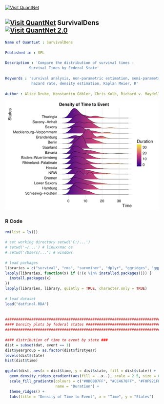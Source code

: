 [<img src="https://github.com/QuantLet/Styleguide-and-FAQ/blob/master/pictures/banner.png" width="888" alt="Visit QuantNet">](http://quantlet.de/)

## [<img src="https://github.com/QuantLet/Styleguide-and-FAQ/blob/master/pictures/qloqo.png" alt="Visit QuantNet">](http://quantlet.de/) **SurvivalDens** [<img src="https://github.com/QuantLet/Styleguide-and-FAQ/blob/master/pictures/QN2.png" width="60" alt="Visit QuantNet 2.0">](http://quantlet.de/)
```YAML
Name of QuantLet : SurvivalDens

Published in : SPL

Description : 'Compare the distribution of survival times - 
	       Survival Times by Federal State'     
              
Keywords : 'survival analysis, non-parametric estimation, semi-parametric estimation, 
            hazard rate, density estimation, Kaplan Meier, R'

Author : Alice Drube, Konstantin Göbler, Chris Kolb, Richard v. Maydell
```
![Picture1](survdensstates.png)

### R Code 
```R
rm(list = ls())

# set working directory setwd('C:/...') 
# setwd('~/...') # linux/mac os
# setwd('/Users/...') # windows

# load packages
libraries = c("survival", "rms", "survminer", "dplyr", "ggridges", "ggplot2")
lapply(libraries, function(x) if (!(x %in% installed.packages())) {
  install.packages(x)
})
lapply(libraries, library, quietly = TRUE, character.only = TRUE)

# load dataset
load("datfinal.RDA")


###############################################################################
#### Density plots by federal states ##########################################
###############################################################################

#### distribution of time to event by state ###
dist = subset(dat, event == 1)
dist$yeargroup = as.factor(dist$firstyear)
levels(dist$state)
hist(dist$time)

ggplot(dist, aes(x = dist$time, y = dist$state, fill = dist$state)) + 
  geom_density_ridges_gradient(aes(fill = ..x..), scale = 2.5, size = 0.3) +
  scale_fill_gradientn(colours = c("#0D0887FF", "#CC4678FF", "#F0F921FF"), 
                       name = "Duration") + 
  theme_ridges() + 
  labs(title = "Density of Time to Event", x = "Time", y = "States")


```
